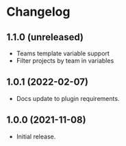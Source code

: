 # Changelog

## 1.1.0 (unreleased)

- Teams template variable support
- Filter projects by team in variables

## 1.0.1 (2022-02-07)

- Docs update to plugin requirements.

## 1.0.0 (2021-11-08)

- Initial release.
